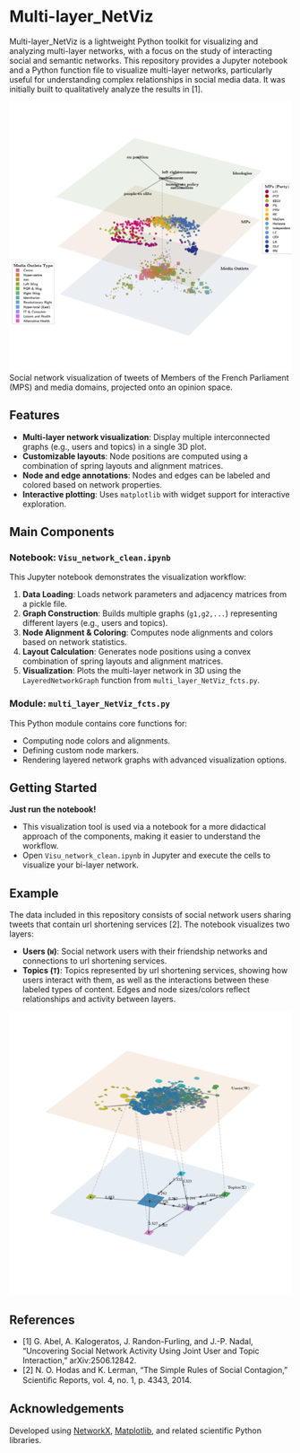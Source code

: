 # Multi-layer_NetViz

Multi-layer_NetViz is a lightweight Python toolkit for visualizing and analyzing multi-layer networks, with a focus on the study of interacting social and semantic networks. This repository provides a Jupyter notebook and a Python function file to visualize multi-layer networks, particularly useful for understanding complex relationships in social media data. It was initially built to qualitatively analyze the results in [1].

![Multi-layer Network Visualization](images/network_mps_media_normalized.png)
Social network visualization of tweets of Members of the French Parliament (MPS) and media domains, projected onto an opinion space.

## Features

- **Multi-layer network visualization**: Display multiple interconnected graphs (e.g., users and topics) in a single 3D plot.
- **Customizable layouts**: Node positions are computed using a combination of spring layouts and alignment matrices.
- **Node and edge annotations**: Nodes and edges can be labeled and colored based on network properties.
- **Interactive plotting**: Uses `matplotlib` with widget support for interactive exploration.
## Main Components

### Notebook: `Visu_network_clean.ipynb`

This Jupyter notebook demonstrates the visualization workflow:

1. **Data Loading**: Loads network parameters and adjacency matrices from a pickle file.
2. **Graph Construction**: Builds multiple graphs (`g1,g2,...`) representing different layers (e.g., users and topics).
3. **Node Alignment & Coloring**: Computes node alignments and colors based on network statistics.
4. **Layout Calculation**: Generates node positions using a convex combination of spring layouts and alignment matrices.
5. **Visualization**: Plots the multi-layer network in 3D using the `LayeredNetworkGraph` function from `multi_layer_NetViz_fcts.py`.

### Module: `multi_layer_NetViz_fcts.py`

This Python module contains core functions for:

- Computing node colors and alignments.
- Defining custom node markers.
- Rendering layered network graphs with advanced visualization options.

## Getting Started

**Just run the notebook!**
  - This visualization tool is used via a notebook for a more didactical approach of the components, making it easier to understand the workflow.
  - Open `Visu_network_clean.ipynb` in Jupyter and execute the cells to visualize your bi-layer network.

## Example
The data included in this repository consists of social network users sharing tweets that contain url shortening services [2].
The notebook visualizes two layers:
- **Users (`W`)**: Social network users with their friendship networks and connections to url shortening services.
- **Topics (`T`)**: Topics represented by url shortening services, showing how users interact with them, as well as the interactions between these labeled types of content.
Edges and node sizes/colors reflect relationships and activity between layers.

![Example Visualization](images/url_example.png)
## References
- [1] G. Abel, A. Kalogeratos, J. Randon-Furling, and J.-P. Nadal, “Uncovering Social Network Activity Using Joint User and Topic Interaction,” arXiv:2506.12842.
- [2] N. O. Hodas and K. Lerman, “The Simple Rules of Social Contagion,” Scientiﬁc Reports, vol. 4, no. 1, p. 4343, 2014.

## Acknowledgements

Developed using [NetworkX](https://networkx.org/), [Matplotlib](https://matplotlib.org/), and related scientific Python libraries.
